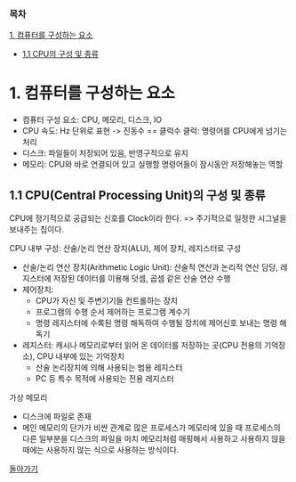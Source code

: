 ### 목차

[1. 컴퓨터를 구성하는 요소](#1-컴퓨터를-구성하는-요소)

- [1.1 CPU의 구성 및 종류](#11-cpu의-구성-및-종류)

# 1. 컴퓨터를 구성하는 요소

- 컴퓨터 구성 요소: CPU, 메모리, 디스크, IO
- CPU 속도: Hz 단위로 표현 -> 진동수 == 클럭수
  클럭: 명령어를 CPU에게 넘기는 처리
- 디스크: 파일들이 저장되어 있음, 반영구적으로 유지
- 메모리: CPU와 바로 연결되어 있고 실행할 명령어들이 잠시동안 저장해놓는 역할

## 1.1 CPU(Central Processing Unit)의 구성 및 종류

CPU에 정기적으로 공급되는 신호를 Clock이라 한다. => 주기적으로 일정한 시그널을 보내주는 칩이다.

CPU 내부 구성: 산술/논리 연산 장치(ALU), 제어 장치, 레지스터로 구성

- 산술/논리 연산 장치(Arithmetic Logic Unit): 산술적 연산과 논리적 연산 담당, 레지스터에 저장된 데이터를 이용해 덧셈, 곱셈 같은 산술 연산 수행
- 제어장치:
  - CPU가 자신 및 주변기기들 컨트롤하는 장치
  - 프로그램의 수행 순서 제어하는 프로그램 계수기
  - 명령 레지스터에 수록된 명령 해독하여 수행될 장치에 제어신호 보내는 명령 해독기
- 레지스터: 캐시나 메모리로부터 읽어 온 데이터를 저장하는 곳(CPU 전용의 기억장소), CPU 내부에 있는 기억장치
  - 산술 논리장치에 의해 사용되는 범용 레지스터
  - PC 등 특수 목적에 사용되는 전용 레지스터

가상 메모리

- 디스크에 파일로 존재
- 메인 메모리의 단가가 비싼 관계로 많은 프로세스가 메모리에 있을 때
  프로세스의 다른 일부분을 디스크의 파일을 마치 메모리처럼 매핑해서 사용하고 사용하지 않을 때에는 사용하지 않는 식으로 사용하는 방식이다.

[돌아가기](#목차)

